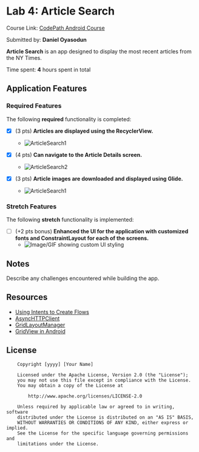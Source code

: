 # Lab 4: Article Search

Course Link: [CodePath Android Course](https://courses.codepath.org/courses/and102/unit/4#!labs)

Submitted by: **Daniel Oyasodun** <!-- Replace 'Your Name Here' with your actual name -->

**Article Search** is an app designed to display the most recent articles from the NY Times.

Time spent: **4** hours spent in total <!-- Replace 'X' with the number of hours you spent on this project -->

## Application Features

### Required Features

The following **required** functionality is completed:

- [x] (3 pts) **Articles are displayed using the RecyclerView.**
  - ![ArticleSearch1](https://github.com/user-attachments/assets/00def906-fd3a-4c1e-bab0-1c48fc087704) <!-- Replace this link with your actual image/GIF link -->

- [x] (4 pts) **Can navigate to the Article Details screen.**
  - ![ArticleSearch2](https://github.com/user-attachments/assets/5a32fffe-a3f9-42b4-969c-277dba07a7f2) <!-- Replace this link with your actual image/GIF link -->

- [x] (3 pts) **Article images are downloaded and displayed using Glide.**
  - ![ArticleSearch1](https://github.com/user-attachments/assets/00def906-fd3a-4c1e-bab0-1c48fc087704) <!-- Replace this link with your actual image/GIF link -->

### Stretch Features

The following **stretch** functionality is implemented:

- [ ] (+2 pts bonus) **Enhanced the UI for the application with customized fonts and ConstraintLayout for each of the screens.**
  - ![Image/GIF showing custom UI styling](http://i.imgur.com/link/to/your/gif/file.gif) <!-- Replace this link with your actual image/GIF link -->

## Notes

Describe any challenges encountered while building the app. <!-- Replace this with your specific challenges and experiences -->

## Resources

- [Using Intents to Create Flows](https://guides.codepath.org/android/Using-Intents-to-Create-Flows)
- [AsyncHTTPClient](https://guides.codepath.org/android/Using-CodePath-Async-Http-Client)
- [GridLayoutManager](https://developer.android.com/reference/kotlin/androidx/recyclerview/widget/GridLayoutManager)
- [GridView in Android](https://www.geeksforgeeks.org/gridview-in-android-with-example/)

## License

```plaintext
    Copyright [yyyy] [Your Name]

    Licensed under the Apache License, Version 2.0 (the "License");
    you may not use this file except in compliance with the License.
    You may obtain a copy of the License at

        http://www.apache.org/licenses/LICENSE-2.0

    Unless required by applicable law or agreed to in writing, software
    distributed under the License is distributed on an "AS IS" BASIS,
    WITHOUT WARRANTIES OR CONDITIONS OF ANY KIND, either express or implied.
    See the License for the specific language governing permissions and
    limitations under the License.
